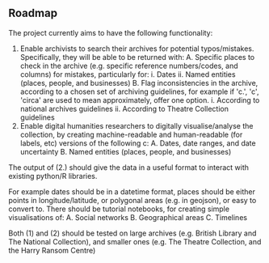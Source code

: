 ## Roadmap

The project currently aims to have the following functionality:

1. Enable archivists to search their archives for potential typos/mistakes. Specifically, they will be able to be returned with:
    A. Specific places to check in the archive (e.g. specific reference numbers/codes, and columns)
    for mistakes, particularly for:
        i.  Dates
        ii. Named entities (places, people, and businesses)
    B. Flag inconsistencies in the archive, according to a chosen set of archiving guidelines, for
    example if 'c.', 'c', 'circa' are used to mean approximately, offer one option.
        i. According to national archives guidelines
        ii. According to Theatre Collection guidelines
2. Enable digital humanities researchers to digitally visualise/analyse the collection, by creating
 machine-readable and human-readable (for labels, etc) versions of the following c:
    A. Dates, date ranges, and date uncertainty
    B. Named entities (places, people, and businesses)
 
The output of (2.) should give the data in a useful format to interact with existing python/R libraries. 

For example dates should be in a datetime format, places should be either points in longitude/latitude, or polygonal areas (e.g. in geojson), or easy to convert to. There should be tutorial notebooks, for creating simple visualisations of:
    A. Social networks
    B. Geographical areas
    C. Timelines 
    
Both (1) and (2) should be tested on large archives (e.g. British Library and The National Collection), and smaller ones (e.g. The Theatre Collection, and the Harry Ransom Centre)